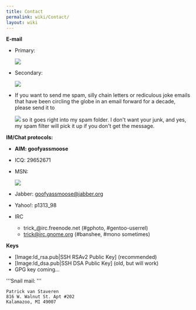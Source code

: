 ```yaml
---
title: Contact
permalink: wiki/Contact/
layout: wiki
---
```


**E-mail**

-   Primary:
    <html>
    <img src="http://www.trick.vanstaveren.us/inc/textimage.php?text=trick@vanstaveren.us&size=10">

    </html>
-   Secondary:
    <html>
    <img src="http://www.trick.vanstaveren.us/inc/textimage.php?text=pvanstav@cs.wmich.edu&size=10">

    </html>
-   If you want to send me spam, silly chain letters or rediculous joke
    emails that have been circling the globe in an email forward for a
    decade, please send it to
    <html>
    <img src="http://www.trick.vanstaveren.us/inc/textimage.php?text=junk@trick.vanstaveren.us&size=10">

    </html>
    so it goes right into my spam folder. I don't want your junk, and
    yes, my spam filter will pick it up if you don't get the message.

**IM/Chat protocols:**

-   **AIM: goofyassmoose**
-   ICQ: 29652671
-   MSN:
    <html>
    <img src="http://www.trick.vanstaveren.us/inc/textimage.php?text=p_vanstaveren@hotmail.com&size=10">

    </html>
-   Jabber: goofyassmoose@jabber.org
-   Yahoo!: p1313\_98
-   IRC
    -   trick\_@irc.freenode.net (\#gphoto, \#gentoo-userrel)
    -   trick@irc.gnome.org (\#banshee, \#mono sometimes)

**Keys**

-   \[Image:Id\_rsa.pub|SSH RSAv2 Public Key\] (recommended)
-   \[Image:Id\_dsa.pub|SSH DSA Public Key\] (old, but will work)
-   GPG key coming...

'''Snail mail: '''

`Patrick van Staveren`  
`816 W. Walnut St. Apt #202`  
`Kalamazoo, MI 49007`
